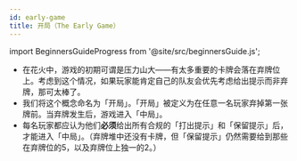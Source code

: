 ```yaml
---
id: early-game
title: 开局（The Early Game）
---
```


import BeginnersGuideProgress from '@site/src/beginnersGuide.js';

<BeginnersGuideProgress id="early-game" />

- 在花火中，游戏的初期可谓是压力山大——有太多重要的卡牌会落在弃牌位上。考虑到这个情况，如果玩家能肯定自己的队友会优先考虑给出提示而非弃牌，那可太棒了。
- 我们将这个概念命名为「开局」。「开局」被定义为在任意一名玩家弃掉第一张牌前。当弃牌发生后，游戏进入「中局」。
- 每名玩家都应认为他们**必须**给出所有合规的「打出提示」和「保留提示」后，才能进入「中局」。（弃牌堆中还没有卡牌，但「保留提示」仍然需要给到那些在弃牌位的5，以及弃牌位上独一的2。）
